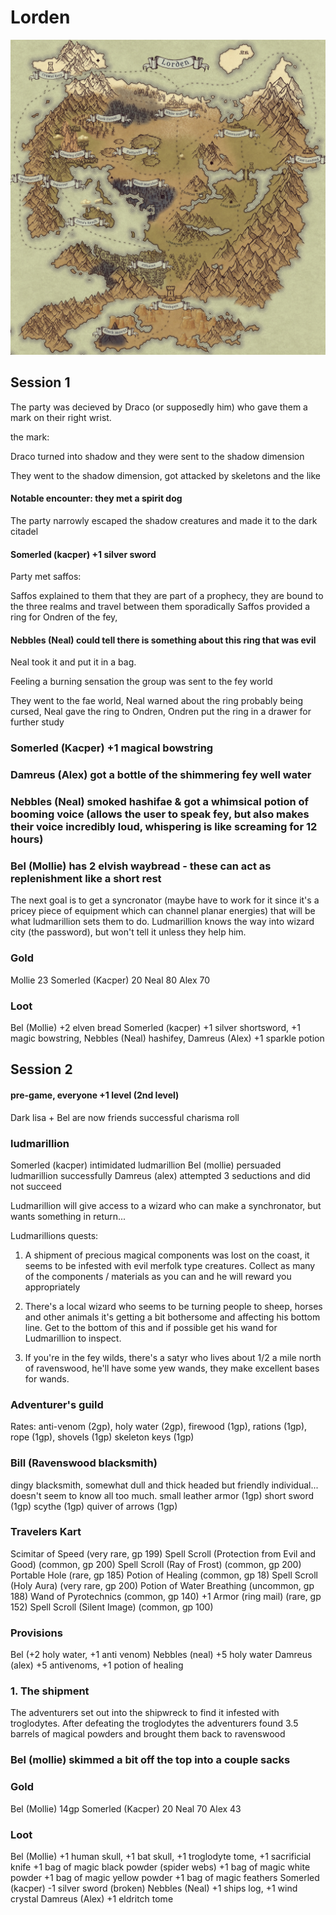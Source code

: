 # Lorden

<img src="img/Lorden.jpg" width="900" />

## Session 1

The party was decieved by Draco (or supposedly him) who gave them a mark on their right wrist.

the mark:

Draco turned into shadow and they were sent to the shadow dimension

They went to the shadow dimension, got attacked by skeletons and the like
#### Notable encounter: they met a spirit dog 

The party narrowly escaped the shadow creatures and made it to the dark citadel

#### Somerled (kacper) +1 silver sword

Party met saffos:

Saffos explained to them that they are part of a prophecy, 
they are bound to the three realms and travel between them sporadically
Saffos provided a ring for Ondren of the fey, 

#### Nebbles (Neal) could tell there is something about this ring that was evil
Neal took it and put it in a bag. 

Feeling a burning sensation the group was sent to the fey world

They went to the fae world, 
Neal warned about the ring probably being cursed,
Neal gave the ring to Ondren,
Ondren put the ring in a drawer for further study

### Somerled (Kacper) +1 magical bowstring
### Damreus (Alex) got a bottle of the shimmering fey well water
### Nebbles (Neal) smoked hashifae & got a whimsical potion of booming voice (allows the user to speak fey, but also makes their voice incredibly loud, whispering is like screaming for 12 hours)
### Bel (Mollie) has 2 elvish waybread - these can act as replenishment like a short rest

The next goal is to get a syncronator (maybe have to work for it since it's a pricey piece of equipment which can channel planar energies) that will be what ludmarillion sets them to do. Ludmarillion knows the way into wizard city (the password), but won't tell it unless they help him.

### Gold
Mollie 23
Somerled (Kacper) 20
Neal 80
Alex 70

### Loot
Bel (Mollie) +2 elven bread
Somerled (kacper) +1 silver shortsword, +1 magic bowstring, 
Nebbles (Neal) hashifey, 
Damreus (Alex) +1 sparkle potion

## Session 2

#### pre-game, everyone +1 level (2nd level)

Dark lisa + Bel are now friends
successful charisma roll

### ludmarillion 
Somerled (kacper) intimidated ludmarillion
Bel (mollie) persuaded ludmarillion successfully
Damreus (alex) attempted 3 seductions and did not succeed 

Ludmarillion will give access to a wizard who can make a synchronator, 
but wants something in return...

Ludmarillions quests:
1. A shipment of precious magical components was lost on the coast, it seems to be infested with evil merfolk type creatures. Collect as many of the components / materials as you can and he will reward you appropriately

2. There's a local wizard who seems to be turning people to sheep, horses and other animals it's getting a bit bothersome and affecting his bottom line. Get to the bottom of this and if possible get his wand for Ludmarillion to inspect.

3. If you're in the fey wilds, there's a satyr who lives about 1/2 a mile north of ravenswood, he'll have some yew wands, they make excellent bases for wands.

### Adventurer's guild
Rates:
anti-venom (2gp), 
holy water (2gp), 
firewood (1gp), 
rations (1gp), 
rope (1gp),
shovels (1gp)
skeleton keys (1gp)

### Bill (Ravenswood blacksmith)
dingy blacksmith, somewhat dull and thick headed but friendly individual... doesn't seem to know all too much.
small leather armor (1gp)
short sword (1gp)
scythe (1gp)
quiver of arrows (1gp)

### Travelers Kart
Scimitar of Speed (very rare, gp 199)
Spell Scroll (Protection from Evil and Good) (common, gp 200)
Spell Scroll (Ray of Frost) (common, gp 200)
Portable Hole (rare, gp 185)
Potion of Healing (common, gp 18)
Spell Scroll (Holy Aura) (very rare, gp 200)
Potion of Water Breathing (uncommon, gp 188)
Wand of Pyrotechnics (common, gp 140)
+1 Armor (ring mail) (rare, gp 152)
Spell Scroll (Silent Image) (common, gp 100)

### Provisions
Bel (+2 holy water, +1 anti venom)
Nebbles (neal) +5 holy water
Damreus (alex) +5 antivenoms, +1 potion of healing

### 1. The shipment
The adventurers set out into the shipwreck to find it infested with troglodytes.
After defeating the troglodytes the adventurers found 3.5 barrels of magical powders and brought them back to ravenswood
### Bel (mollie) skimmed a bit off the top into a couple sacks

### Gold
Bel (Mollie) 14gp 
Somerled (Kacper) 20 
Neal 70
Alex 43

### Loot
Bel (Mollie) 
+1 human skull, 
+1 bat skull, 
+1 troglodyte tome, 
+1 sacrificial knife 
+1 bag of magic black powder (spider webs) 
+1 bag of magic white powder
+1 bag of magic yellow powder
+1 bag of magic feathers 
Somerled (kacper) -1 silver sword (broken)
Nebbles (Neal) +1 ships log, +1 wind crystal
Damreus (Alex) +1 eldritch tome

